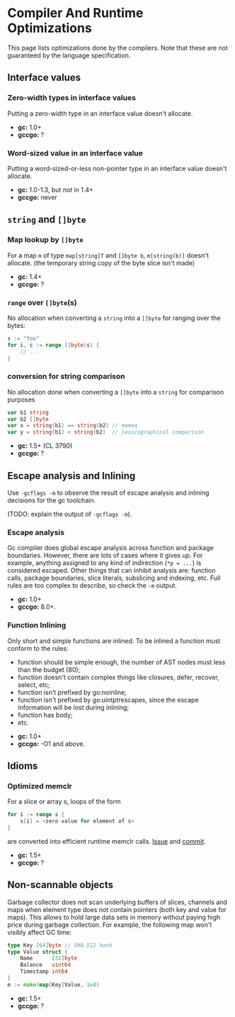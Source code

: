 # Compiler And Runtime Optimizations

This page lists optimizations done by the compilers. Note that these are not guaranteed by the language specification.

## Interface values

### Zero-width types in interface values

Putting a zero-width type in an interface value doesn't allocate.

* **gc:** 1.0+
* **gccgo:** ?

### Word-sized value in an interface value

Putting a word-sized-or-less non-pointer type in an interface value doesn't allocate.

* **gc:** 1.0-1.3, but *not* in 1.4+
* **gccgo:** never

## `string` and `[]byte`

### Map lookup by `[]byte`

For a map `m` of type `map[string]T` and `[]byte b`, `m[string(b)]` doesn't allocate. (the temporary string copy of the byte slice isn't made)

* **gc:** 1.4+
* **gccgo:** ?

### `range` over `[]byte`(s)

No allocation when converting a `string` into a `[]byte` for ranging over the bytes:

```go
s := "foo"
for i, c := range []byte(s) {
	// ...
}
```

### conversion for string comparison

No allocation done when converting a `[]byte` into a `string` for comparison purposes

```go
var b1 string
var b2 []byte
var x = string(b1) == string(b2) // memeq
var y = string(b1) < string(b2)  // lexicographical comparison
```

* **gc:** 1.5+ (CL 3790)
* **gccgo:** ?

## Escape analysis and Inlining

Use `-gcflags -m` to observe the result of escape analysis and inlining
decisions for the gc toolchain.

(TODO: explain the output of `-gcflags -m`).

### Escape analysis

Gc compiler does global escape analysis across function and package boundaries. However, there are lots of cases where it gives up. For example, anything assigned to any kind of indirection (`*p = ...`) is considered escaped. Other things that can inhibit analysis are: function calls, package boundaries, slice literals, subslicing and indexing, etc. Full rules are too complex to describe, so check the `-m` output.

* **gc:** 1.0+
* **gccgo:** 8.0+.

### Function Inlining

Only short and simple functions are inlined. To be inlined a function must conform to the rules:

- function should be simple enough, the number of AST nodes must less than the budget (80);
- function doesn't contain complex things like closures, defer, recover, select, etc;
- function isn't prefixed by go:noinline;
- function isn't prefixed by go:uintptrescapes, since the escape information will be lost during inlining;
- function has body;
- etc.

* **gc:** 1.0+
* **gccgo:** -O1 and above.

## Idioms

### Optimized memclr

For a slice or array s, loops of the form

```go
for i := range s {
	s[i] = <zero value for element of s>
}
```

are converted into efficient runtime memclr calls. [Issue](https://github.com/golang/go/issues/5373) and [commit](https://go.dev/change/f03c9202c43e0abb130669852082117ca50aa9b1).

* **gc:** 1.5+
* **gccgo:** ?

## Non-scannable objects

Garbage collector does not scan underlying buffers of slices, channels and maps when element type does not contain pointers (both key and value for maps). This allows to hold large data sets in memory without paying high price during garbage collection. For example, the following map won't visibly affect GC time:

```go
type Key [64]byte // SHA-512 hash
type Value struct {
	Name      [32]byte
	Balance   uint64
	Timestamp int64
}
m := make(map[Key]Value, 1e8)
```

* **gc:** 1.5+
* **gccgo:** ?